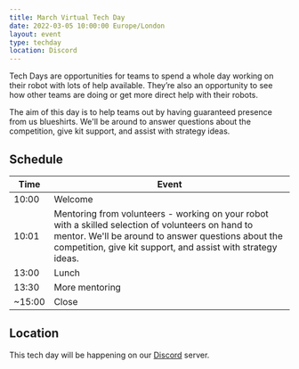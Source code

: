 ```yaml
---
title: March Virtual Tech Day
date: 2022-03-05 10:00:00 Europe/London
layout: event
type: techday
location: Discord
---
```


Tech Days are opportunities for teams to spend a whole day working on their robot with lots of help available. They’re also an opportunity to see how other teams are doing or get more direct help with their robots.

The aim of this day is to help teams out by having guaranteed presence from us blueshirts. We'll be around to answer questions about the competition, give kit support, and assist with strategy ideas.

## Schedule

| Time | Event |
|------|-------|
| 10:00 | Welcome
| 10:01 | Mentoring from volunteers - working on your robot with a skilled selection of volunteers on hand to mentor. We'll be around to answer questions about the competition, give kit support, and assist with strategy ideas.
| 13:00 | Lunch
| 13:30 | More mentoring
| ~15:00 | Close

## Location

This tech day will be happening on our [Discord](https://studentrobotics.org/docs/team_admin/discord) server.
